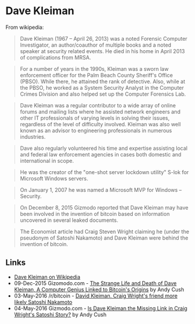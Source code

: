 
# Dave Kleiman

From wikipedia:

> Dave Kleiman (1967 – April 26, 2013) was a noted Forensic Computer Investigator, an author/coauthor of multiple books and a noted speaker at security related events. He died in his home in April 2013 of complications from MRSA.

> For a number of years in the 1990s, Kleiman was a sworn law enforcement officer for the Palm Beach County Sheriff's Office (PBSO). While there, he attained the rank of detective. Also, while at the PBSO, he worked as a System Security Analyst in the Computer Crimes Division and also helped set up the Computer Forensics Lab.

> Dave Kleiman was a regular contributor to a wide array of online forums and mailing lists where he assisted network engineers and other IT professionals of varying levels in solving their issues, regardless of the level of difficulty involved. Kleiman was also well known as an advisor to engineering professionals in numerous industries.

> Dave also regularly volunteered his time and expertise assisting local and federal law enforcement agencies in cases both domestic and international in scope.

> He was the creator of the "one-shot server lockdown utility" S-lok for Microsoft Windows servers.

> On January 1, 2007 he was named a Microsoft MVP for Windows – Security.

> On December 8, 2015 Gizmodo reported that Dave Kleiman may have been involved in the invention of bitcoin based on information uncovered in several leaked documents.

> The Economist article had Craig Steven Wright claiming he (under the pseudonym of Satoshi Nakamoto) and Dave Kleiman were behind the invention of bitcoin.

## Links

* [Dave Kleiman on Wikipedia](https://en.wikipedia.org/wiki/Dave_Kleiman)
* 09-Dec-2015 Gizomodo.com - [The Strange Life and Death of Dave Kleiman, A Computer Genius Linked to Bitcoin's Origins](http://gizmodo.com/the-strange-life-and-death-of-dave-kleiman-a-computer-1747092460) by Andy Cush
* 03-May-2016 /r/bitcoin - [David Kleiman, Craig Wright's friend more likely Satoshi Nakamoto](https://www.reddit.com/r/Bitcoin/comments/4hq3rz/david_kleiman_craig_wrights_friend_more_likely/)
* 04-May-2016 Gizmodo.com - [Is Dave Kleiman the Missing Link in Craig Wright's Satoshi Story?](http://gizmodo.com/is-dave-kleiman-the-missing-link-in-craig-wrights-satos-1774519534) by Andy Cush
